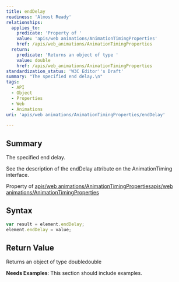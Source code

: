 ```yaml
---
title: endDelay
readiness: 'Almost Ready'
relationships:
  applies_to:
    predicate: 'Property of '
    value: 'apis/web animations/AnimationTimingProperties'
    href: /apis/web_animations/AnimationTimingProperties
  return:
    predicate: 'Returns an object of type '
    value: double
    href: /apis/web_animations/AnimationTimingProperties
standardization_status: 'W3C Editor''s Draft'
summary: "The specified end delay.\n"
tags:
  - API
  - Object
  - Properties
  - Web
  - Animations
uri: 'apis/web animations/AnimationTimingProperties/endDelay'

---
```

## Summary

The specified end delay.

See the description of the endDelay attribute on the AnimationTiming interface.

Property of [apis/web animations/AnimationTimingProperties](/apis/web_animations/AnimationTimingProperties)[apis/web animations/AnimationTimingProperties](/apis/web_animations/AnimationTimingProperties)

## Syntax

``` js
var result = element.endDelay;
element.endDelay = value;
```

## Return Value

Returns an object of type doubledouble

**Needs Examples**: This section should include examples.

